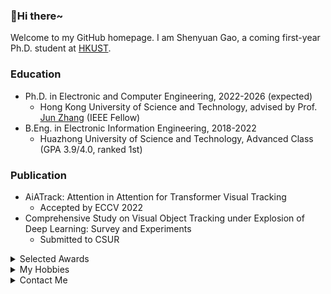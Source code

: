 ###  :wave:Hi there~

Welcome to my GitHub homepage. I am Shenyuan Gao, a coming first-year Ph.D. student at [HKUST](https://hkust.edu.hk/).

### Education

- Ph.D. in Electronic and Computer Engineering, 2022-2026 (expected)
  - Hong Kong University of Science and Technology, advised by Prof. [Jun Zhang](https://eejzhang.people.ust.hk/) (IEEE Fellow)
- B.Eng. in Electronic Information Engineering, 2018-2022
  - Huazhong University of Science and Technology, Advanced Class (GPA 3.9/4.0, ranked 1st)

### Publication

- AiATrack: Attention in Attention for Transformer Visual Tracking
  - Accepted by ECCV 2022 
- Comprehensive Study on Visual Object Tracking under Explosion of Deep Learning: Survey and Experiments
  - Submitted to CSUR

<details>
    <summary>Selected Awards</summary>
    <ul>
        <li><a href='https://fytgs.hkust.edu.hk/admissions/Admission-to-Hong-Kong-Campus/submitting-an-application/scholarships-and-fees#redbird' target='_blank'>RedBird PhD Scholarship</a></li>
        <li><a href='https://fytgs.hkust.edu.hk/admissions/Admission-to-Hong-Kong-Campus/submitting-an-application/scholarships-and-fees#pgs' target='_blank'>Postgraduate Scholarship</a></li>
        <li>Outstanding Graduate</li>
        <li>Outstanding Graduation Thesis</li>
        <li>Outstanding Undergraduate in Terms of Academic Performance</li>
        <li>National Scholarship</li>
    </ul>
</details>

<details>
    <summary>My Hobbies</summary>
    <ul>
        <li>Favorite Comics: <a href='https://en.wikipedia.org/wiki/One_Piece' target='_blank'>One Piece</a></li>
        <li>Favorite Game: <a href='https://en.wikipedia.org/wiki/One_Piece' target='_blank'>Total War: Three Kingdoms</a></li>
    </ul>
</details>

<details>
    <summary>Contact Me</summary>
    <ul>
        <li>Mail: <a href='mailto:shenyuangao@gmail.com' target='_blank'>shenyuangao@gmail.com</a></li>
        <li>WeChat: <a href='https://gsy00517.github.io/about/index/Wechat.JPG' target='_blank'>gsycm0517</a></li>
        <li>QQ: <a href='https://gsy00517.github.io/about/index/QQ.JPG' target='_blank'>917547962</a></li>
    </ul>
</details>

